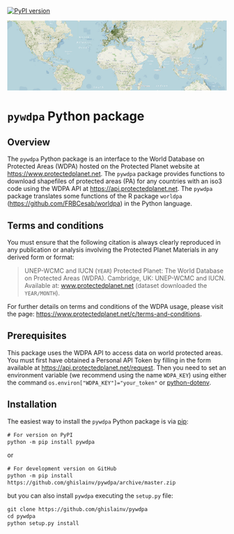 [![PyPI version](https://badge.fury.io/py/pywdpa.svg)](http://badge.fury.io/py/pywdpa)

![protected-planet](protected-planet.jpg)

# `pywdpa` Python package

## Overview

The `pywdpa` Python package is an interface to the World Database on Protected Areas (WDPA) hosted on the Protected Planet website at <https://www.protectedplanet.net>. The `pywdpa` package provides functions to download shapefiles of protected areas (PA) for any countries with an iso3 code using the WDPA API at <https://api.protectedplanet.net>. The `pywdpa` package translates some functions of the R package `worldpa` (<https://github.com/FRBCesab/worldpa>) in the Python language.

## Terms and conditions

You must ensure that the following citation is always clearly reproduced in any publication or analysis involving the Protected Planet Materials in any derived form or format:

> UNEP-WCMC and IUCN (`YEAR`) Protected Planet: The World Database on Protected Areas (WDPA). Cambridge, UK: UNEP-WCMC and IUCN. Available at: www.protectedplanet.net (dataset downloaded the `YEAR/MONTH`).

For further details on terms and conditions of the WDPA usage, please visit the page: <https://www.protectedplanet.net/c/terms-and-conditions>.

## Prerequisites

This package uses the WDPA API to access data on world protected areas. You must first have obtained a Personal API Token by filling in the form available at <https://api.protectedplanet.net/request>. Then you need to set an environment variable (we recommend using the name `WDPA_KEY`) using either the command `os.environ["WDPA_KEY"]="your_token"` or [python-dotenv](https://github.com/theskumar/python-dotenv).

## Installation

The easiest way to install the `pywdpa` Python package is via [pip](https://pip.pypa.io/en/stable/):

```shell
# For version on PyPI
python -m pip install pywdpa
```

or 

```shell
# For development version on GitHub
python -m pip install https://github.com/ghislainv/pywdpa/archive/master.zip
```

but you can also install `pywdpa` executing the `setup.py` file:

```shell
git clone https://github.com/ghislainv/pywdpa
cd pywdpa
python setup.py install
```

